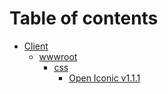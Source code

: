 # Table of contents

* [Client](README.md)
  * [wwwroot](Client/wwwroot/README.md)
    * [css](Client/wwwroot/css/README.md)
      * [Open Iconic v1.1.1](Client/wwwroot/css/open-iconic/README.md)
